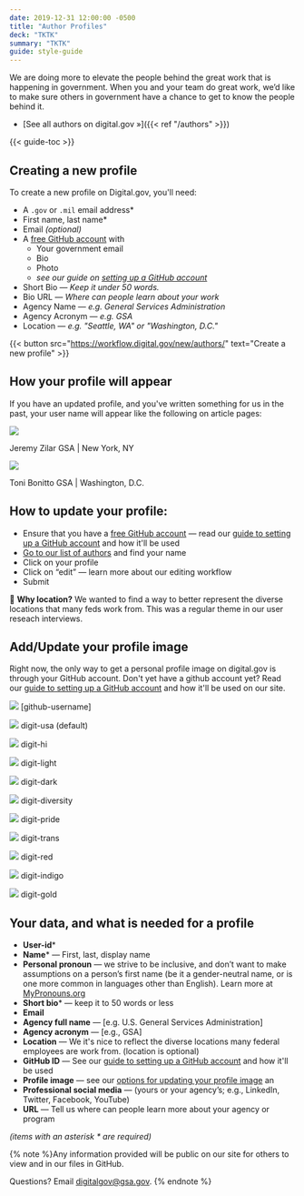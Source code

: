 ```yaml
---
date: 2019-12-31 12:00:00 -0500
title: "Author Profiles"
deck: "TKTK"
summary: "TKTK"
guide: style-guide
---
```



We are doing more to elevate the people behind the great work that is happening in government. When you and your team do great work, we’d like to make sure others in government have a chance to get to know the people behind it.

- [See all authors on digital.gov »]({{< ref "/authors" >}})


{{< guide-toc >}}


## Creating a new profile

To create a new profile on Digital.gov, you'll need:

- A `.gov` or `.mil` email address*
- First name, last name*
- Email _(optional)_
- A [free GitHub account](https://github.com/) with
  - Your government email
  - Bio
  - Photo
  - _see our guide on [setting up a GitHub account](https://github.com/GSA/digitalgov.gov)_
- Short Bio — _Keep it under 50 words._
- Bio URL — _Where can people learn about your work_
- Agency Name — _e.g. General Services Administration_
- Agency Acronym — _e.g. GSA_
- Location — _e.g. "Seattle, WA" or "Washington, D.C."_

{{< button src="https://workflow.digital.gov/new/authors/" text="Create a new profile" >}}

## How your profile will appear

If you have an updated profile, and you've written something for us in the past, your user name will appear like the following on article pages:

<div class="bg-base-lightest margin-bottom-2 padding-105 width-mobile">
  <div class="margin-0 display-flex flex-align-center font-sans-2xs">
    <img class="margin-right-1 circle-5 border-1px border-base-light" src="https://github.com/jeremyzilar.png?size=50"/>
    <p class="margin-0 ">
      <span class="text-bold display-block">Jeremy Zilar</span>
      <span class="text-light display-block">GSA | New York, NY</span>
    </p>
  </div>

  <div class="margin-0 margin-top-2 display-flex flex-align-center font-sans-2xs border-top-1px border-base-light">
    <img class="margin-right-1 circle-5 border-1px border-base-light" src="https://github.com/ToniBonittoGSA.png?size=50"/>
    <p class="margin-0 ">
      <span class="text-bold display-block">Toni Bonitto</span>
      <span class="text-light display-block">GSA | Washington, D.C.</span>
    </p>
  </div>
</div>

## How to update your profile:
- Ensure that you have a [free GitHub account](https://github.com/) — read our [guide to setting up a GitHub account](https://github.com/GSA/digitalgov.gov/wiki/Getting-Started-with-GitHub) and how it'll be used
- [Go to our list of authors](https://digital.gov/authors/) and find your name
- Click on your profile
- Click on “edit” — learn more about our editing workflow
- Submit

:round_pushpin: **Why location?** We wanted to find a way to better represent the diverse locations that many feds work from. This was a regular theme in our user reseach interviews.

## Add/Update your profile image

Right now, the only way to get a personal profile image on digital.gov is through your GitHub account. Don't yet have a github account yet? Read our [guide to setting up a GitHub account](https://github.com/GSA/digitalgov.gov/wiki/Getting-Started-with-GitHub) and how it'll be used on our site.


<div class="bg-base-lightest margin-bottom-2 padding-105 width-mobile">
  <p class="margin-0 display-flex flex-align-center font-mono-xs">
    <img class="margin-right-1 circle-5 border-1px border-base-light" src="https://github.com/jeremyzilar.png?size=50"/>
    <span>[github-username]</span>
  </p>
</div>


<div class="bg-base-lightest padding-105 width-mobile">
  <p class="margin-top-0 margin-bottom-2 display-flex flex-align-center font-mono-xs">
    <img class="margin-right-1 circle-5 border-1px border-base-light" src="https://digital.gov/img/digit-usa.png"/>
    <span>digit-usa (default)</span>
  </p>
  <p class="margin-y-2 margin-bottom-2 display-flex flex-align-center font-mono-xs">
    <img class="margin-right-1 circle-5 border-1px border-base-light" src="https://digital.gov/img/digit-hi.png"/>
    <span>digit-hi</span>
  </p>
  <p class="margin-y-2 margin-bottom-2 display-flex flex-align-center font-mono-xs">
    <img class="margin-right-1 circle-5 border-1px border-base-light" src="https://digital.gov/img/digit-light.png"/>
    <span>digit-light</span>
  </p>
  <p class="margin-y-2 display-flex flex-align-center font-mono-xs">
    <img class="margin-right-1 circle-5 border-1px border-base-light" src="https://digital.gov/img/digit-dark.png"/>
    <span>digit-dark</span>
  </p>
  <p class="margin-y-2 display-flex flex-align-center font-mono-xs">
    <img class="margin-right-1 circle-5 border-1px border-base-light" src="https://digital.gov/img/digit-diversity.png"/>
    <span>digit-diversity</span>
  </p>
  <p class="margin-y-2 display-flex flex-align-center font-mono-xs">
    <img class="margin-right-1 circle-5 border-1px border-base-light" src="https://digital.gov/img/digit-pride.png"/>
    <span>digit-pride</span>
  </p>
  <p class="margin-y-2 display-flex flex-align-center font-mono-xs">
    <img class="margin-right-1 circle-5 border-1px border-base-light" src="https://digital.gov/img/digit-trans.png"/>
    <span>digit-trans</span>
  </p>
  <p class="margin-y-2 display-flex flex-align-center font-mono-xs">
    <img class="margin-right-1 circle-5 border-1px border-base-light" src="https://digital.gov/img/digit-red.png"/>
    <span>digit-red</span>
  </p>
  <p class="margin-y-2 display-flex flex-align-center font-mono-xs">
    <img class="margin-right-1 circle-5 border-1px border-base-light" src="https://digital.gov/img/digit-indigo.png"/>
    <span>digit-indigo</span>
  </p>
  <p class="margin-y-2 margin-bottom-0 display-flex flex-align-center font-mono-xs">
    <img class="margin-right-1 circle-5 border-1px border-base-light" src="https://digital.gov/img/digit-gold.png"/>
    <span>digit-gold</span>
  </p>
</div>




## Your data, and what is needed for a profile
- **User-id***
- **Name*** — First, last, display name
- **Personal pronoun** — we strive to be inclusive, and don’t want to make assumptions on a person’s first name (be it a gender-neutral name, or is one more common in languages other than English). Learn more at [MyPronouns.org](http://www.MyPronouns.org)
- **Short bio*** — keep it to 50 words or less
- **Email**
- **Agency full name** — [e.g. U.S. General Services Administration]
- **Agency acronym** — [e.g., GSA]
- **Location** — We it's nice to reflect the diverse locations many federal employees are work from. (location is optional)
- **GitHub ID** — See our [guide to setting up a GitHub account](https://github.com/GSA/digitalgov.gov/wiki/Getting-Started-with-GitHub) and how it'll be used
- **Profile image** — see our [options for updating your profile image](#) an
- **Professional social media** — (yours or your agency’s; e.g., LinkedIn, Twitter, Facebook, YouTube)
- **URL** — Tell us where can people learn more about your agency or program

_(items with an asterisk * are required)_

{% note %}Any information provided will be public on our site for others to view and in our files in GitHub.

Questions? Email [digitalgov@gsa.gov](mailto:digitalgov@gsa.gov).
{% endnote %}
